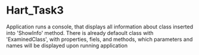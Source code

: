 # Hart_Task3

Application runs a console, that displays all information about class inserted into 'ShowInfo' method. There is already defaoult class with 'ExaminedClass', with properties, fiels, and methods, which parameters and names will be displayed upon running application
